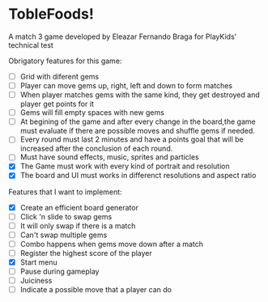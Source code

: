 # TobleFoods!

A match 3 game developed by Eleazar Fernando Braga for PlayKids' technical test

Obrigatory features for this game: 
  - [ ] Grid with diferent gems
  - [ ] Player can move gems up, right, left and down to form matches
  - [ ] When player matches gems with the same kind, they get destroyed and player get points for it
  - [ ] Gems will fill empty spaces with new gems
  - [ ] At begining of the game and after every change in the board,the game must evaluate if there are possible moves and shuffle gems if needed.
  - [ ] Every round must last 2 minutes and have a points goal that will be increased after the conclusion of each round.
  - [ ] Must have sound effects, music, sprites and particles
  - [X] The Game must work with every kind of portrait and resolution
  - [X] The board and UI must works in differenct resolutions and aspect ratio
  
Features that I want to implement:
  - [X] Create an efficient board generator
  - [ ] Click 'n slide to swap gems
  - [ ] It will only swap if there is a match
  - [ ] Can't swap multiple gems 
  - [ ] Combo happens when gems move down after a match
  - [ ] Register the highest score of the player
  - [X] Start menu
  - [ ] Pause during gameplay
  - [ ] Juiciness 
  - [ ] Indicate a possible move that a player can do
